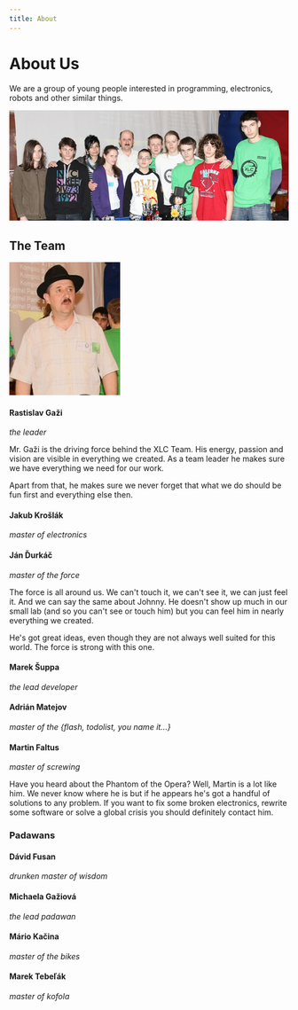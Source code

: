 ```yaml
---
title: About
---
```


# About Us

We are a group of young people interested in programming, electronics, robots
and other similar things. 


<div class="center_photo" markdown="1">

![the Team Photo](/img/team.png)

</div>

The Team
--------


<div class="photo" markdown="1">

![Gazi](/img/avatars/gazi.png)

</div>

<div class="about" markdown="1">

#### Rastislav Gaži 
*the leader* 

Mr. Gaži is the driving force behind the XLC Team. His energy, passion and
vision are visible in everything we created. As a team leader he makes sure we
have everything we need for our work. 

Apart from that, he makes sure we never forget that what we do should be fun 
first and everything else then.

</div>

<div style='clear:both'></div>


#### Jakub Krošlák
*master of electronics*

#### Ján Ďurkáč
*master of the force*

The force is all around us. We can't touch it, we can't see it, we can just
feel it. And we can say the same about Johnny. He doesn't show up much in our
small lab (and so you can't see or touch him) but you can feel him in nearly
everything we created. 

He's got great ideas, even though they are not always well suited for this
world. The force is strong with this one.




#### Marek Šuppa
*the lead developer*

#### Adrián Matejov
*master of the {flash, todolist, you name it...}*



#### Martin Faltus
*master of screwing*

Have you heard about the Phantom of the Opera? Well, Martin is a lot like him.
We never know where he is but if he appears he's got a handful of solutions
to any problem. If you want to fix some broken electronics, 
rewrite some software or solve a global crisis you should definitely contact him.

### Padawans

#### Dávid Fusan
*drunken master of wisdom*

#### Michaela Gažiová
*the lead padawan*

#### Mário Kačina
*master of the bikes*

#### Marek Tebeľák
*master of kofola*
